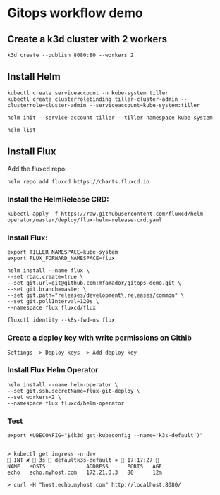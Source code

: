 # Gitops workflow demo

## Create a k3d cluster with 2 workers
```
k3d create --publish 8080:80 --workers 2
```

## Install Helm

```
kubectl create serviceaccount -n kube-system tiller
kubectl create clusterrolebinding tiller-cluster-admin --clusterrole=cluster-admin --serviceaccount=kube-system:tiller

helm init --service-account tiller --tiller-namespace kube-system

helm list
```


## Install Flux

Add the fluxcd repo:

```
helm repo add fluxcd https://charts.fluxcd.io
```

### Install the HelmRelease CRD:

```
kubectl apply -f https://raw.githubusercontent.com/fluxcd/helm-operator/master/deploy/flux-helm-release-crd.yaml
```

### Install Flux:
```
export TILLER_NAMESPACE=kube-system
export FLUX_FORWARD_NAMESPACE=flux

helm install --name flux \
--set rbac.create=true \
--set git.url=git@github.com:mfamador/gitops-demo.git \
--set git.branch=master \
--set git.path="releases/development\,releases/common" \
--set git.pollInterval=120s \
--namespace flux fluxcd/flux 

fluxctl identity --k8s-fwd-ns flux
```

### Create a deploy key with write permissions on Githib

    Settings -> Deploy keys -> Add deploy key

### Install Flux Helm Operator
```
helm install --name helm-operator \
--set git.ssh.secretName=flux-git-deploy \
--set workers=2 \
--namespace flux fluxcd/helm-operator 
```

### Test

```
export KUBECONFIG="$(k3d get-kubeconfig --name='k3s-default')"


> kubectl get ingress -n dev                                                                           INT ✘  3s  defaultk3s-default ⎈  17:17:27 
NAME   HOSTS             ADDRESS      PORTS   AGE
echo   echo.myhost.com   172.21.0.3   80      12m

> curl -H "host:echo.myhost.com" http://localhost:8080/


```
